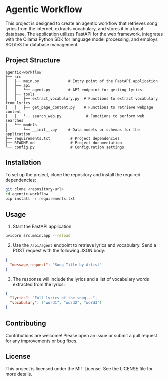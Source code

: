 # Agentic Workflow

This project is designed to create an agentic workflow that retrieves song lyrics from the internet, extracts vocabulary, and stores it in a local database. The application utilizes FastAPI for the web framework, integrates with the Ollama Python SDK for language model processing, and employs SQLite3 for database management.

## Project Structure

```
agentic-workflow
├── src
│   ├── main.py             # Entry point of the FastAPI application
│   ├── api
│   │   └── agent.py        # API endpoint for getting lyrics
│   ├── tools
│   │   ├── extract_vocabulary.py  # Functions to extract vocabulary from lyrics
│   │   ├── get_page_content.py    # Functions to retrieve webpage content
│   │   └── search_web.py           # Functions to perform web searches
│   └── models
│       └── __init__.py     # Data models or schemas for the application
├── requirements.txt         # Project dependencies
├── README.md                # Project documentation
└── config.py                # Configuration settings
```

## Installation

To set up the project, clone the repository and install the required dependencies:

```bash
git clone <repository-url>
cd agentic-workflow
pip install -r requirements.txt
```

## Usage

1. Start the FastAPI application:

```bash
uvicorn src.main:app --reload
```

2. Use the `/api/agent` endpoint to retrieve lyrics and vocabulary. Send a POST request with the following JSON body:

```json
{
  "message_request": "Song Title by Artist"
}
```

3. The response will include the lyrics and a list of vocabulary words extracted from the lyrics:

```json
{
  "lyrics": "Full lyrics of the song...",
  "vocabulary": ["word1", "word2", "word3"]
}
```

## Contributing

Contributions are welcome! Please open an issue or submit a pull request for any improvements or bug fixes.

## License

This project is licensed under the MIT License. See the LICENSE file for more details.